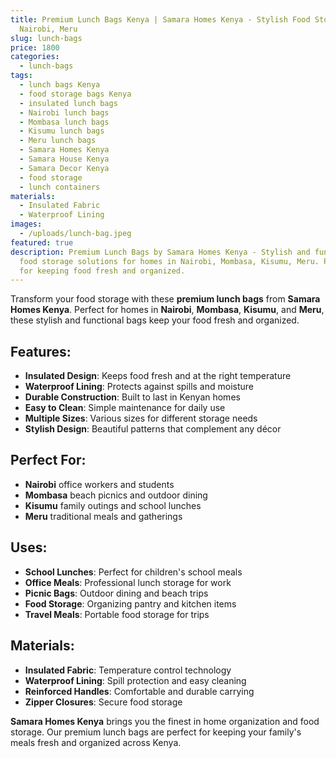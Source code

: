 ```yaml
---
title: Premium Lunch Bags Kenya | Samara Homes Kenya - Stylish Food Storage
  Nairobi, Meru
slug: lunch-bags
price: 1800
categories:
  - lunch-bags
tags:
  - lunch bags Kenya
  - food storage bags Kenya
  - insulated lunch bags
  - Nairobi lunch bags
  - Mombasa lunch bags
  - Kisumu lunch bags
  - Meru lunch bags
  - Samara Homes Kenya
  - Samara House Kenya
  - Samara Decor Kenya
  - food storage
  - lunch containers
materials:
  - Insulated Fabric
  - Waterproof Lining
images:
  - /uploads/lunch-bag.jpeg
featured: true
description: Premium Lunch Bags by Samara Homes Kenya - Stylish and functional
  food storage solutions for homes in Nairobi, Mombasa, Kisumu, Meru. Perfect
  for keeping food fresh and organized.
---
```

Transform your food storage with these **premium lunch bags** from **Samara Homes Kenya**. Perfect for homes in **Nairobi**, **Mombasa**, **Kisumu**, and **Meru**, these stylish and functional bags keep your food fresh and organized.

## Features:
- **Insulated Design**: Keeps food fresh and at the right temperature
- **Waterproof Lining**: Protects against spills and moisture
- **Durable Construction**: Built to last in Kenyan homes
- **Easy to Clean**: Simple maintenance for daily use
- **Multiple Sizes**: Various sizes for different storage needs
- **Stylish Design**: Beautiful patterns that complement any décor

## Perfect For:
- **Nairobi** office workers and students
- **Mombasa** beach picnics and outdoor dining
- **Kisumu** family outings and school lunches
- **Meru** traditional meals and gatherings

## Uses:
- **School Lunches**: Perfect for children's school meals
- **Office Meals**: Professional lunch storage for work
- **Picnic Bags**: Outdoor dining and beach trips
- **Food Storage**: Organizing pantry and kitchen items
- **Travel Meals**: Portable food storage for trips

## Materials:
- **Insulated Fabric**: Temperature control technology
- **Waterproof Lining**: Spill protection and easy cleaning
- **Reinforced Handles**: Comfortable and durable carrying
- **Zipper Closures**: Secure food storage

**Samara Homes Kenya** brings you the finest in home organization and food storage. Our premium lunch bags are perfect for keeping your family's meals fresh and organized across Kenya.
